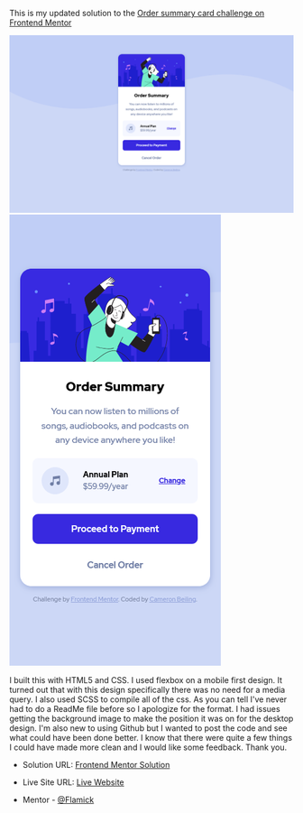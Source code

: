 This is my updated solution to the [Order summary card challenge on Frontend Mentor](https://www.frontendmentor.io/challenges/order-summary-component-QlPmajDUj)

![](dist/images/screenshot.png)
![](dist/images/screenshot_mobile.png)

I built this with HTML5 and CSS. I used flexbox on a mobile first design. It turned out that with this design specifically there was no need for a media query. I also used SCSS to compile all of the css. As you can tell I've never had to do a ReadMe file before so I apologize for the format. I had issues getting the background image to make the position it was on for the desktop design. I'm also new to using Github but I wanted to post the code and see what could have been done better. I know that there were quite a few things I could have made more clean and I would like some feedback. Thank you.

- Solution URL: [Frontend Mentor Solution](https://www.frontendmentor.io/solutions/html5-and-css-with-sass-to-compile-the-css-I-MEqY5Go)
- Live Site URL: [Live Website](https://boring-villani-f28504.netlify.app/)

-  Mentor - [@Flamick](https://www.frontendmentor.io/profile/flamick)